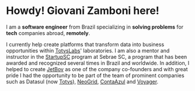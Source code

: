 ---
---

# Howdy! Giovani Zamboni here!

I am a **software engineer** from Brazil specializing in **solving problems** for **tech** companies abroad, **remotely**.

I currently help create platforms that transform data into business opportunities within [TotvsLabs](https://www.totvslabs.com/)' laboratories. I am also a mentor and instructor in the [StartupSC](https://www.startupsc.com.br/) program at Sebrae SC, a program that has been awarded and recognized several times in Brazil and worldwide. In addition, I helped to create [JetBov](https://www.jetbov.com/) as one of the company co-founders and with great pride I had the opportunity to be part of the team of prominent companies such as Datasul (now [Totvs](https://www.totvs.com)), [NeoGrid](https://www.neogrid.com), [ContaAzul](https://contaazul.com) and [Voyager](http://www.voyagerportal.com/).

[projects]: /projects
[resume]: resume/up-2-date/
[@username]: https://twitter.com/gzamboni
[email]: mailto:g@zamboni.dev